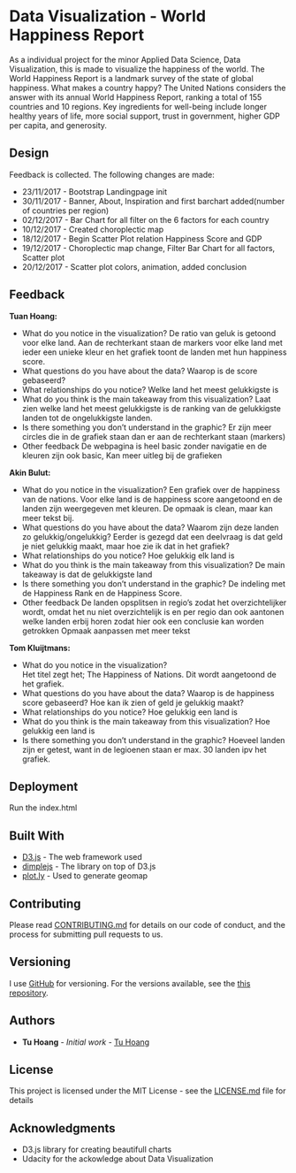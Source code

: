 # Data Visualization - World Happiness Report

As a individual project for the minor Applied Data Science, Data Visualization, this is made to visualize the happiness of the world. The World Happiness Report is a landmark survey of the state of global happiness. What makes a country happy? The United Nations considers the answer with its annual World Happiness Report, ranking a total of 155 countries and 10 regions. Key ingredients for well-being include longer healthy years of life, more social support, trust in government, higher GDP per capita, and generosity.

## Design

Feedback is collected. The following changes are made:
* 23/11/2017 - Bootstrap Landingpage init
* 30/11/2017 - Banner, About, Inspiration and first barchart added(number of countries per region)
* 02/12/2017 - Bar Chart for all filter on the 6 factors for each country
* 10/12/2017 - Created choroplectic map
* 18/12/2017 - Begin Scatter Plot relation Happiness Score and GDP
* 19/12/2017 - Choroplectic map change, Filter Bar Chart for all factors, Scatter plot
* 20/12/2017 - Scatter plot colors, animation, added conclusion

## Feedback
**Tuan Hoang:**
* What do you notice in the visualization? 
De ratio van geluk is getoond voor elke land. Aan de rechterkant staan de markers voor elke land met ieder een unieke kleur en het grafiek toont de landen met hun happiness score. 
* What questions do you have about the data? 
Waarop is de score gebaseerd?
* What relationships do you notice? 
Welke land het meest gelukkigste is
* What do you think is the main takeaway from this visualization? 
Laat zien welke land het meest gelukkigste is de ranking van de gelukkigste landen tot de ongelukkigste landen.
* Is there something you don’t understand in the graphic?
Er zijn meer circles die in de grafiek staan dan er aan de rechterkant staan (markers)
* Other feedback
De webpagina is heel basic zonder navigatie en de kleuren zijn ook basic, Kan meer uitleg bij de grafieken

**Akin Bulut:**
* What do you notice in the visualization? 
Een grafiek over de happiness van de nations. Voor elke land is de happiness score aangetoond en de landen zijn weergegeven met kleuren. De opmaak is clean, maar kan meer tekst bij. 
* What questions do you have about the data? 
Waarom zijn deze landen zo gelukkig/ongelukkig?
Eerder is gezegd dat een deelvraag is dat geld je niet gelukkig maakt, maar hoe zie ik dat in het grafiek?
* What relationships do you notice? 
Hoe gelukkig elk land is
* What do you think is the main takeaway from this visualization? 
De main takeaway is dat de gelukkigste land 
* Is there something you don’t understand in the graphic?
De indeling met de Happiness Rank en de Happiness Score.
* Other feedback
De landen opsplitsen in regio’s zodat het overzichtelijker wordt, omdat het nu niet overzichtelijk is en per regio dan ook aantonen welke landen erbij horen zodat hier ook een conclusie kan worden getrokken
Opmaak aanpassen met meer tekst

**Tom Kluijtmans:**
* What do you notice in the visualization?  
Het titel zegt het; The Happiness of Nations. Dit wordt aangetoond de het grafiek. 
* What questions do you have about the data? 
Waarop is de happiness score gebaseerd?
Hoe kan ik zien of geld je gelukkig maakt?
* What relationships do you notice? 
Hoe gelukkig een land is
* What do you think is the main takeaway from this visualization? 
Hoe gelukkig een land is
* Is there something you don’t understand in the graphic?
Hoeveel landen zijn er getest, want in de legioenen staan er max. 30 landen ipv het grafiek.


## Deployment

Run the index.html

## Built With

* [D3.js](https://d3js.org/) - The web framework used
* [dimplejs](http://dimplejs.org/) - The library on top of D3.js
* [plot.ly](https://plot.ly/feed/) - Used to generate geomap

## Contributing

Please read [CONTRIBUTING.md](https://github.com/tuhoang94) for details on our code of conduct, and the process for submitting pull requests to us.

## Versioning

I use [GitHub](http://github.com/) for versioning. For the versions available, see the [this repository](https://github.com/tuhoang94). 

## Authors

* **Tu Hoang** - *Initial work* - [Tu Hoang](https://github.com/tuhoang94)

## License

This project is licensed under the MIT License - see the [LICENSE.md](LICENSE.md) file for details

## Acknowledgments

* D3.js library for creating beautifull charts
* Udacity for the ackowledge about Data Visualization

